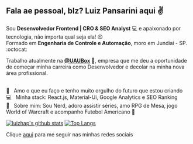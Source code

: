 ## Fala ae pessoal, blz? Luiz Pansarini aqui :v: ##

Sou <b>Desenvolvedor Frontend | CRO & SEO Analyst</b> :computer: e apaixonado por tecnologia, não importa qual seja ela! :heart_eyes:
<br/>Formado em <b>Engenharia de Controle e Automação</b>, moro em Jundiai - SP. :octocat:

Trabalho atualmente na <b><a href="https://uaubox.com.br">@UAUBox</a></b> :rocket:, empresa que me deu a oportunidade de começar minha carreira como Desenvolvedor e decolar na minha nova área profissional.

<br/> :green_heart: &nbsp; Amo o que eu faço e tenho muito orgulho do futuro que estou criando 
<br/> :computer: &nbsp; Minha stack: React.js, Material-Ui, Google Analytics e SEO Ranking
<br/> :game_die: &nbsp; Sobre mim: Sou Nerd, adoro assistir séries, amo RPG de Mesa, jogo World of Warcraft e acompanho Futebol Americano :football: 

[![luizhap's github stats](https://github-readme-stats.vercel.app/api?username=luizhap)](https://github.com/anuraghazra/github-readme-stats)
[![Top Langs](https://github-readme-stats.vercel.app/api/top-langs/?username=luizhap&layout=compact)](https://github.com/anuraghazra/github-readme-stats)

Clique <a href="https://linktr.ee/pansarini.tech">aqui</a> para me seguir nas minhas redes sociais
